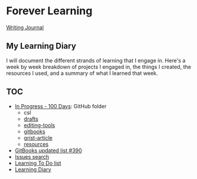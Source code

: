 # Forever Learning

[Writing Journal](https://github.com/janzeteachesit/100-days-of-writing/edit/master/README.md)

## My Learning Diary

I will document the different strands of learning that I engage in. Here's a week by week breakdown of projects I engaged in, the things I created, the resources I used, and a summary of what I learned that week.

## TOC 
- [In Progress - 100 Days](https://github.com/janzeteachesit/100-days-of-writing/tree/master/in-progress): GitHub folder
  - csl
  - [drafts](https://github.com/janzeteachesit/100-days-of-writing/blob/master/in-progress/drafts.md)
  - [editing-tools](https://github.com/janzeteachesit/100-days-of-writing/blob/master/in-progress/editing-tools.md)
  - [gitbooks](https://github.com/janzeteachesit/100-days-of-writing/blob/master/in-progress/gitbooks.md)
  - [grist-article](https://github.com/janzeteachesit/100-days-of-writing/blob/master/in-progress/grist-articles.md)
  - [resources](https://github.com/janzeteachesit/100-days-of-writing/blob/master/in-progress/resources%2Cmd)
- [GitBooks updated list #390](https://github.com/janzeteachesit/Learning-Diary/issues/390)
- [Issues search](https://github.com/issues?utf8=%E2%9C%93&q=is%3Aopen+is%3Aissue+author%3Ajanzeteachesit+GitBooks)
- [Learning To Do list](./docs/learning-to-do-list.md)
- [Learning Diary](./docs/README.md)
